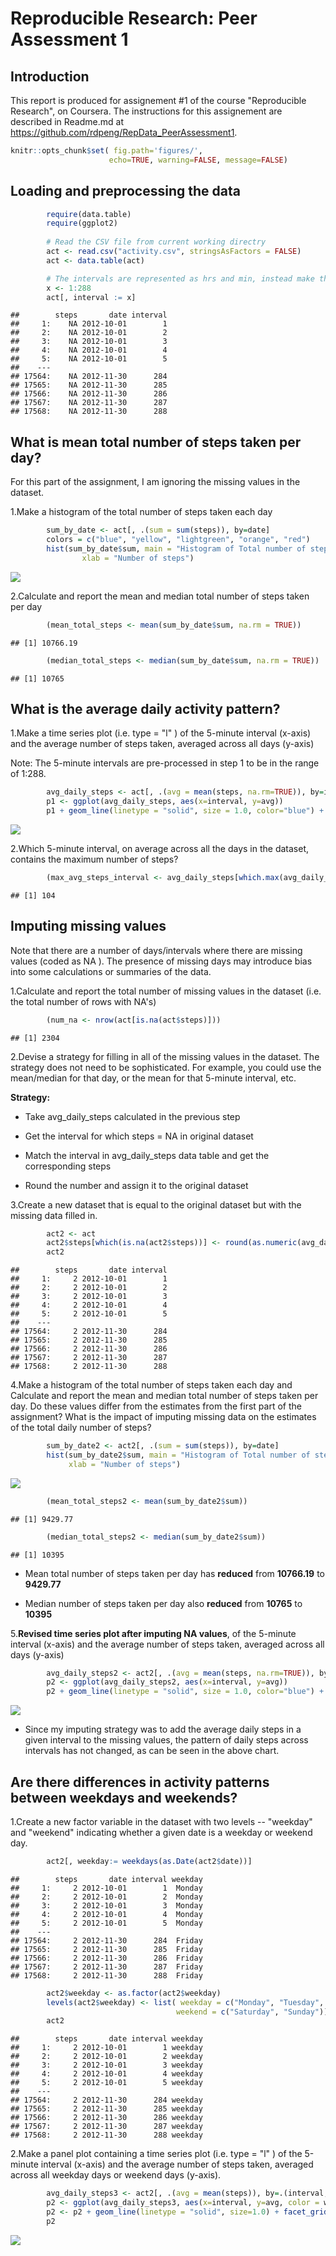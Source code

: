 # Reproducible Research: Peer Assessment 1
  
  
## Introduction
  
  
This report is produced for assignement #1 of the course "Reproducible Research", on Coursera. The instructions for this assignement are described in Readme.md at https://github.com/rdpeng/RepData_PeerAssessment1.

```r
knitr::opts_chunk$set( fig.path='figures/',
                      echo=TRUE, warning=FALSE, message=FALSE)
```
  
## Loading and preprocessing the data
  
  

```r
        require(data.table)
        require(ggplot2)
        
        # Read the CSV file from current working directry
        act <- read.csv("activity.csv", stringsAsFactors = FALSE)
        act <- data.table(act)

        # The intervals are represented as hrs and min, instead make them easier to plot
        x <- 1:288
        act[, interval := x]
```

```
##        steps       date interval
##     1:    NA 2012-10-01        1
##     2:    NA 2012-10-01        2
##     3:    NA 2012-10-01        3
##     4:    NA 2012-10-01        4
##     5:    NA 2012-10-01        5
##    ---                          
## 17564:    NA 2012-11-30      284
## 17565:    NA 2012-11-30      285
## 17566:    NA 2012-11-30      286
## 17567:    NA 2012-11-30      287
## 17568:    NA 2012-11-30      288
```


## What is mean total number of steps taken per day?
  
  
For this part of the assignment, I am ignoring the missing values in the dataset.

1.Make a histogram of the total number of steps taken each day


```r
        sum_by_date <- act[, .(sum = sum(steps)), by=date]
        colors = c("blue", "yellow", "lightgreen", "orange", "red")
        hist(sum_by_date$sum, main = "Histogram of Total number of steps taken per day", col = colors,
                xlab = "Number of steps")
```

![](figures/unnamed-chunk-2-1.png) 

2.Calculate and report the mean and median total number of steps taken per day


```r
        (mean_total_steps <- mean(sum_by_date$sum, na.rm = TRUE))
```

```
## [1] 10766.19
```


```r
        (median_total_steps <- median(sum_by_date$sum, na.rm = TRUE))
```

```
## [1] 10765
```

## What is the average daily activity pattern?


1.Make a time series plot (i.e.  type = "l" ) of the 5-minute interval (x-axis) and the average number of steps taken, averaged across all days (y-axis)  

Note: The 5-minute intervals are pre-processed in step 1 to be in the range of 1:288.


```r
        avg_daily_steps <- act[, .(avg = mean(steps, na.rm=TRUE)), by=interval]
        p1 <- ggplot(avg_daily_steps, aes(x=interval, y=avg))
        p1 + geom_line(linetype = "solid", size = 1.0, color="blue") + labs(x="Interval", y="Avg Number of steps")
```

![](figures/unnamed-chunk-5-1.png) 

2.Which 5-minute interval, on average across all the days in the dataset, contains the maximum number of steps?


```r
        (max_avg_steps_interval <- avg_daily_steps[which.max(avg_daily_steps$avg)]$interval)
```

```
## [1] 104
```

## Imputing missing values

Note that there are a number of days/intervals where there are missing values (coded as  NA ). The presence of missing days may introduce bias into some calculations or summaries of the data.

1.Calculate and report the total number of missing values in the dataset (i.e. the total number of rows with  NA's)

```r
        (num_na <- nrow(act[is.na(act$steps)]))
```

```
## [1] 2304
```

2.Devise a strategy for filling in all of the missing values in the dataset. The strategy does not need to be sophisticated. For example, you could use the mean/median for that day, or the mean for that 5-minute interval, etc.


**Strategy:**

- Take avg_daily_steps calculated in the previous step  

- Get the interval for which steps = NA in original dataset  

- Match the interval in avg_daily_steps data table and get the corresponding steps  

- Round the number and assign it to the original dataset


3.Create a new dataset that is equal to the original dataset but with the missing data filled in.


```r
        act2 <- act
        act2$steps[which(is.na(act2$steps))] <- round(as.numeric(avg_daily_steps[match(act$interval, avg_daily_steps$interval), 2]))
        act2
```

```
##        steps       date interval
##     1:     2 2012-10-01        1
##     2:     2 2012-10-01        2
##     3:     2 2012-10-01        3
##     4:     2 2012-10-01        4
##     5:     2 2012-10-01        5
##    ---                          
## 17564:     2 2012-11-30      284
## 17565:     2 2012-11-30      285
## 17566:     2 2012-11-30      286
## 17567:     2 2012-11-30      287
## 17568:     2 2012-11-30      288
```

4.Make a histogram of the total number of steps taken each day and Calculate and report the mean and median total number of steps taken per day. Do these values differ from the estimates from the first part of the assignment? What is the impact of imputing missing data on the estimates of the total daily number of steps?


```r
        sum_by_date2 <- act2[, .(sum = sum(steps)), by=date]
        hist(sum_by_date2$sum, main = "Histogram of Total number of steps afterimputing NA's", col = colors,
             xlab = "Number of steps")
```

![](figures/unnamed-chunk-9-1.png) 


```r
        (mean_total_steps2 <- mean(sum_by_date2$sum))
```

```
## [1] 9429.77
```


```r
        (median_total_steps2 <- median(sum_by_date2$sum))
```

```
## [1] 10395
```

- Mean total number of steps taken per day has **reduced** from **10766.19** to **9429.77**

- Median number of steps taken per day also **reduced** from **10765** to **10395**


5.**Revised time series plot after imputing NA values**, of the 5-minute interval (x-axis) and the average number of steps taken, averaged across all days (y-axis)  



```r
        avg_daily_steps2 <- act2[, .(avg = mean(steps, na.rm=TRUE)), by=interval]
        p2 <- ggplot(avg_daily_steps2, aes(x=interval, y=avg))
        p2 + geom_line(linetype = "solid", size = 1.0, color="blue") + labs(x="Interval", y="Avg Number of steps", title="Average steps by interval after imputing NA's")
```

![](figures/unnamed-chunk-12-1.png) 

- Since my imputing strategy was to add the average daily steps in a given interval to the missing values, the pattern of daily steps across intervals has not changed, as can be seen in the above chart.

## Are there differences in activity patterns between weekdays and weekends?


1.Create a new factor variable in the dataset with two levels -- "weekday" and "weekend" indicating whether a given date is a weekday or weekend day.


```r
        act2[, weekday:= weekdays(as.Date(act2$date))]
```

```
##        steps       date interval weekday
##     1:     2 2012-10-01        1  Monday
##     2:     2 2012-10-01        2  Monday
##     3:     2 2012-10-01        3  Monday
##     4:     2 2012-10-01        4  Monday
##     5:     2 2012-10-01        5  Monday
##    ---                                  
## 17564:     2 2012-11-30      284  Friday
## 17565:     2 2012-11-30      285  Friday
## 17566:     2 2012-11-30      286  Friday
## 17567:     2 2012-11-30      287  Friday
## 17568:     2 2012-11-30      288  Friday
```

```r
        act2$weekday <- as.factor(act2$weekday)
        levels(act2$weekday) <- list( weekday = c("Monday", "Tuesday", "Wednesday", "Thursday", "Friday"),
                                     weekend = c("Saturday", "Sunday"))
        act2
```

```
##        steps       date interval weekday
##     1:     2 2012-10-01        1 weekday
##     2:     2 2012-10-01        2 weekday
##     3:     2 2012-10-01        3 weekday
##     4:     2 2012-10-01        4 weekday
##     5:     2 2012-10-01        5 weekday
##    ---                                  
## 17564:     2 2012-11-30      284 weekday
## 17565:     2 2012-11-30      285 weekday
## 17566:     2 2012-11-30      286 weekday
## 17567:     2 2012-11-30      287 weekday
## 17568:     2 2012-11-30      288 weekday
```

2.Make a panel plot containing a time series plot (i.e.  type = "l" ) of the 5-minute interval (x-axis) and the average number of steps taken, averaged across all weekday days or weekend days (y-axis). 


```r
        avg_daily_steps3 <- act2[, .(avg = mean(steps)), by=.(interval,weekday)]
        p2 <- ggplot(avg_daily_steps3, aes(x=interval, y=avg, color = weekday)) 
        p2 <- p2 + geom_line(linetype = "solid", size=1.0) + facet_grid(weekday ~ .) + labs(x="Interval", y="Avg Number of steps", title="Average steps on weekday vs. weekend")
        p2
```

![](figures/unnamed-chunk-14-1.png) 
